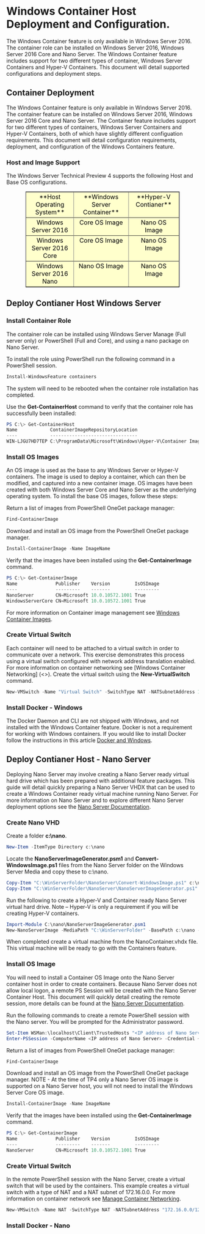 # Windows Container Host Deployment and Configuration.

The Windows Container feature is only available in Windows Server 2016. The container role can be installed on Windows Server 2016, Windows Server 2016 Core and Nano Server. The Windows Container feature includes support for two different types of container, Windows Server Containers and Hyper-V Containers. This document will detail supported configurations and deployment steps. 

## Container Deployment

The Windows Container feature is only available in Windows Server 2016. The container feature can be installed on Windows Server 2016, Windows Server 2016 Core and Nano Server. The Container feature includes support for two different types of containers, Windows Server Containers and Hyper-V Containers, both of which have slightly different configuation requirements. This document will detail configuration requirements, deployment, and configuration of the Windows Containers feature.

### Host and Image Support
 
 The Windows Server Technical Preview 4 supports the following Host and Base OS configurations. 

<center>
<table border="1" style="background-color:FFFFCC;border-collapse:collapse;border:1px solid FFCC00;color:000000;width:80%" cellpadding="15" cellspacing="3">
<tr valign="top">
<td><center>**Host Operating System**</center></td>
<td><center>**Windows Server Container**</center></td>
<td><center>**Hyper-V Contianer**</center></td>
<tr>
<tr valign="top">
<td><center>Windows Server 2016</center></td>
<td><center>Core OS Image</center></td>
<td><center>Nano OS Image</center></td>
<tr>
<tr valign="top">
<td><center>Windows Server 2016 Core</center></td>
<td><center>Core OS Image</center></td>
<td><center> Nano OS Image</center></td>
<tr>
<tr valign="top">
<td><center>Windows Server 2016 Nano</center></td>
<td><center> Nano OS Image</center></td>
<td><center>Nano OS Image</center></td>
<tr>
</table>
</center>

## Deploy Contianer Host Windows Server

### Install Container Role

The container role can be installed using Windows Server Manage (Full server only) or PowerShell (Full and Core), and using a nano package on Nano Server.  

To install the role using PowerShell run the following command in a PowerShell session.
```powershell
Install-WindowsFeature containers
```
The system will need to be rebooted when the container role installation has completed.

Use the **Get-ContainerHost** command to verify that the container role has successfully been installed:

```powershell
PS C:\> Get-ContainerHost
Name            ContainerImageRepositoryLocation
----            --------------------------------
WIN-LJGU7HD7TEP C:\ProgramData\Microsoft\Windows\Hyper-V\Container Image Store
```
### Install OS Images

An OS image is used as the base to any Windows Server or Hyper-V containers. The image is used to deploy a container, which can then be modified, and captured into a new container image. OS images have been created with both Windows Server Core and Nano Server as the underlying operating system. To install the base OS images, follow these steps:

Return a list of images from PowerShell OneGet package manager:
```powershell
Find-ContainerImage
```

Download and install an OS image from the PowerShell OneGet package manager.

```powershell
Install-ContainerImage -Name ImageName
```

Verify that the images have been installed using the **Get-ContainerImage** command.

```powershell
PS C:\> Get-ContainerImage
Name              Publisher    Version         IsOSImage
----              ---------    -------         ---------
NanoServer        CN=Microsoft 10.0.10572.1001 True
WindowsServerCore CN=Microsoft 10.0.10572.1001 True
```  
For more information on Container image management see [Windows Container Images](../management/manage_images.md).
 
### Create Virtual Switch

Each container will need to be attached to a virtual switch in order to communicate over a network. This exercise demonstrates this process using a virtual switch configured with network address translation enabled. For more information on container networking see [Windows Container Networking] (<>).
Create the virtual switch using the **New-VirtualSwitch** command.

```powershell
New-VMSwitch -Name "Virtual Switch" -SwitchType NAT -NATSubnetAddress 172.16.0.0/12
```

### Install Docker - Windows

The Docker Daemon and CLI are not shipped with Windows, and not installed with the Windows Container feature. Docker is not a requirement for working with Windows containers. If you would like to install Docker follow the instructions in this article [Docker and Windows](./docker_windows.md).

## Deploy Contianer Host - Nano Server

Deploying Nano Server may involve creating a Nano Server ready virtual hard drive which has been prepared with additional feature packages. This guide will detail quickly preparing a Nano Server VHDX that can be used to create a Windows Container ready virtual machine running Nano Server.
For more information on Nano Server and to explore different Nano Server deployment options see the [Nano Server Documentation]( https://technet.microsoft.com/en-us/library/mt126167.aspx).

### Create Nano VHD

Create a folder **c:\nano**.
```powershell
New-Item -ItemType Directory c:\nano
```

Locate the **NanoServerImageGenerator.psm1** and **Convert-WindowsImage.ps1** files from the Nano Server folder on the Windows Server Media and copy these to c:\nano.

```powershell
Copy-Item "C:\WinServerFolder\NanoServer\Convert-WindowsImage.ps1" c:\nano
Copy-Item "C:\WinServerFolder\NanoServer\NanoServerImageGenerator.ps1" c:\nano
```
Run the following to create a Hyper-V and Container ready Nano Server virtual hard drive. Note – Hyper-V is only a requirement if you will be creating Hyper-V containers.

```powershell
Import-Module C:\nano\NanoServerImageGenerator.psm1
New-NanoServerImage -MediaPath "C:\WinServerFolder" -BasePath c:\nano -TargetPath C:\nano\NanoContainer.vhdx -MaxSize 10GB -GuestDrivers -ReverseForwarders -Compute -Containers
```
When completed create a virtual machine from the NanoContainer.vhdx file. This virtual machine will be ready to go with the Containers feature.

### Install OS Image

You will need to install a Container OS Image onto the Nano Server container host in order to create containers. Because Nano Server does not allow local logon, a remote PS Session will be created with the Nano Server Container Host. This document will quickly detail creating the remote session, more details can be found at the [Nano Server Documentation]( https://technet.microsoft.com/en-us/library/mt126167.aspx).

Run the following commands to create a remote PowerShell session with the Nano server. You will be prompted for the Administrator password.

```powershell
Set-Item WSMan:\localhost\Client\TrustedHosts "<IP address of Nano Server>" -Force
Enter-PSSession -ComputerName <IP address of Nano Server> -Credential ~\Administrator
```

Return a list of images from PowerShell OneGet package manager:
```powershell
Find-ContainerImage
```
Download and install an OS image from the PowerShell OneGet package manager. NOTE - At the time of TP4 only a Nano Server OS image is supported on a Nano Server host, you will not need to install the Windows Server Core OS image.

```powershell
Install-ContainerImage -Name ImageName
```

Verify that the images have been installed using the **Get-ContainerImage** command.

```powershell
PS C:\> Get-ContainerImage
Name              Publisher    Version         IsOSImage
----              ---------    -------         ---------
NanoServer        CN=Microsoft 10.0.10572.1001 True
```  

### Create Virtual Switch

In the remote PowerShell session with the Nano Server, create a virtual switch that will be used by the containers. This example creates a virtual switch with a type of NAT and a NAT subnet of 172.16.0.0. For more information on container network see [Manage Container Networking](../management/container_networking.md).

```powershell
New-VMSwitch -Name NAT -SwitchType NAT -NATSubnetAddress "172.16.0.0/12"
```

### Install Docker - Nano

